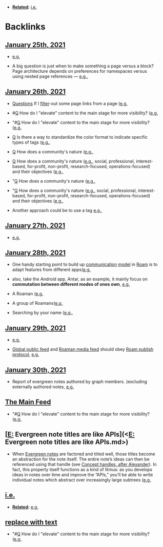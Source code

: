 - **[Related](<Related.md>):** [i.e.](<i.e..md>)

# Backlinks
## [January 25th, 2021](<January 25th, 2021.md>)
- [e.g.](<e.g..md>)

- A big question is just when to make something a page versus a block? Page architecture depends on preferences for namespaces versus using nested page references — [e.g.](<e.g..md>),

## [January 26th, 2021](<January 26th, 2021.md>)
- [Questions](<Questions.md>) If I [filter](<filter.md>)-out some page links from a page ([e.g.](<e.g..md>)

- #[Q](<Q.md>) How do I "elevate" content to the main stage for more visibility? ([e.g.](<e.g..md>)

- "#[Q](<Q.md>) How do I "elevate" content to the main stage for more visibility? ([e.g.](<e.g..md>)

- [Q](<Q.md>) Is there a way to standardize the color format to indicate specific types of tags ([e.g.](<e.g..md>),

- [Q](<Q.md>) How does a community's nature ([e.g.](<e.g..md>),

- [Q](<Q.md>) How does a community's nature ([e.g.](<e.g..md>), social, professional, interest-based, for-profit, non-profit, research-focused, operations-focused) and their objectives ([e.g.](<e.g..md>),

- "[Q](<Q.md>) How does a community's nature ([e.g.](<e.g..md>),

- "[Q](<Q.md>) How does a community's nature ([e.g.](<e.g..md>), social, professional, interest-based, for-profit, non-profit, research-focused, operations-focused) and their objectives ([e.g.](<e.g..md>),

- Another approach could be to use a tag [e.g.](<e.g..md>),

## [January 27th, 2021](<January 27th, 2021.md>)
- [e.g.](<e.g..md>)

## [January 28th, 2021](<January 28th, 2021.md>)
- One handy starting point to build up [communication](<communication.md>) [model](<model.md>) in [Roam](<Roam.md>) is to adapt features from different apps([e.g.](<e.g..md>)

- also, take the Android app, Antar, as an example, it mainly focus on **commutation between different modes of ones own**, [e.g.](<e.g..md>)

- A Roaman ([e.g.](<e.g..md>)

- A group of Roamans([e.g.](<e.g..md>)

- Searching by your name ([e.g.](<e.g..md>),

## [January 29th, 2021](<January 29th, 2021.md>)
- [e.g.](<e.g..md>)

- [Global public feed](((_TioVNn4W))) and [Roaman media feed](((FGNR8b-M7))) should obey [Roam publish protocol](((Mfh93O_VB))), [e.g.](<e.g..md>)

## [January 30th, 2021](<January 30th, 2021.md>)
- Report of evergreen notes authored by graph members. (excluding externally authored notes, [e.g.](<e.g..md>)

## [The Main Feed](<The Main Feed.md>)
- "#[Q](<Q.md>) How do I "elevate" content to the main stage for more visibility? ([e.g.](<e.g..md>)

## [[E:](<[E:.md>) Evergreen note titles are like APIs](<[E:](<E:.md>) Evergreen note titles are like APIs.md>)
- When [Evergreen notes](https://notes.andymatuschak.org/z4SDCZQeRo4xFEQ8H4qrSqd68ucpgE6LU155C) are factored and titled well, those titles become an abstraction for the note itself. The entire note’s ideas can then be referenced using that handle (see [Concept handles, after Alexander](https://notes.andymatuschak.org/z5vA4vw86DKNq22xt6pRWhumeRmSzwV6hxRHE)). In fact, this property itself functions as a kind of litmus: as you develops ideas in notes over time and improve the “APIs,” you’ll be able to write individual notes which abstract over increasingly large subtrees ([e.g.](<e.g..md>)

## [i.e.](<i.e..md>)
- **[Related](<Related.md>):** [e.g.](<e.g..md>)

## [replace with text](<replace with text.md>)
- "#[Q](<Q.md>) How do I "elevate" content to the main stage for more visibility? ([e.g.](<e.g..md>)

